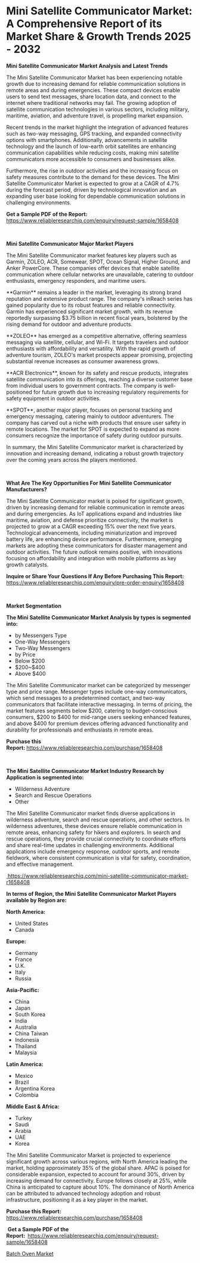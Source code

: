 <p><h1>Mini Satellite Communicator Market: A Comprehensive Report of its Market Share & Growth Trends 2025 - 2032</h1></p><p><strong>Mini Satellite Communicator Market Analysis and Latest Trends</strong></p>
<p><p>The Mini Satellite Communicator Market has been experiencing notable growth due to increasing demand for reliable communication solutions in remote areas and during emergencies. These compact devices enable users to send text messages, share location data, and connect to the internet where traditional networks may fail. The growing adoption of satellite communication technologies in various sectors, including military, maritime, aviation, and adventure travel, is propelling market expansion.</p><p>Recent trends in the market highlight the integration of advanced features such as two-way messaging, GPS tracking, and expanded connectivity options with smartphones. Additionally, advancements in satellite technology and the launch of low-earth orbit satellites are enhancing communication capabilities while reducing costs, making mini satellite communicators more accessible to consumers and businesses alike.</p><p>Furthermore, the rise in outdoor activities and the increasing focus on safety measures contribute to the demand for these devices. The Mini Satellite Communicator Market is expected to grow at a CAGR of 4.7% during the forecast period, driven by technological innovation and an expanding user base looking for dependable communication solutions in challenging environments.</p></p>
<p><strong>Get a Sample PDF of the Report:&nbsp;</strong> <a href="https://www.reliableresearchiq.com/enquiry/request-sample/1658408?utm_campaign=2442&utm_medium=2&utm_source=Github&utm_content=ia&utm_term=17022025&utm_id=mini-satellite-communicator">https://www.reliableresearchiq.com/enquiry/request-sample/1658408</a></p>
<p>&nbsp;</p>
<p><strong>Mini Satellite Communicator Major Market Players</strong></p>
<p><p>The Mini Satellite Communicator market features key players such as Garmin, ZOLEO, ACR, Somewear, SPOT, Ocean Signal, Higher Ground, and Anker PowerCore. These companies offer devices that enable satellite communication where cellular networks are unavailable, catering to outdoor enthusiasts, emergency responders, and maritime users.</p><p>**Garmin** remains a leader in the market, leveraging its strong brand reputation and extensive product range. The company's inReach series has gained popularity due to its robust features and reliable connectivity. Garmin has experienced significant market growth, with its revenue reportedly surpassing $3.75 billion in recent fiscal years, bolstered by the rising demand for outdoor and adventure products.</p><p>**ZOLEO** has emerged as a competitive alternative, offering seamless messaging via satellite, cellular, and Wi-Fi. It targets travelers and outdoor enthusiasts with affordability and versatility. With the rapid growth of adventure tourism, ZOLEO's market prospects appear promising, projecting substantial revenue increases as consumer awareness grows.</p><p>**ACR Electronics**, known for its safety and rescue products, integrates satellite communication into its offerings, reaching a diverse customer base from individual users to government contracts. The company is well-positioned for future growth due to increasing regulatory requirements for safety equipment in outdoor activities.</p><p>**SPOT**, another major player, focuses on personal tracking and emergency messaging, catering mainly to outdoor adventurers. The company has carved out a niche with products that ensure user safety in remote locations. The market for SPOT is expected to expand as more consumers recognize the importance of safety during outdoor pursuits.</p><p>In summary, the Mini Satellite Communicator market is characterized by innovation and increasing demand, indicating a robust growth trajectory over the coming years across the players mentioned.</p></p>
<p>&nbsp;</p>
<p><strong>What Are The Key Opportunities For Mini Satellite Communicator Manufacturers?</strong></p>
<p><p>The Mini Satellite Communicator market is poised for significant growth, driven by increasing demand for reliable communication in remote areas and during emergencies. As IoT applications expand and industries like maritime, aviation, and defense prioritize connectivity, the market is projected to grow at a CAGR exceeding 15% over the next five years. Technological advancements, including miniaturization and improved battery life, are enhancing device performance. Furthermore, emerging markets are adopting these communicators for disaster management and outdoor activities. The future outlook remains positive, with innovations focusing on affordability and integration with mobile platforms as key growth catalysts.</p></p>
<p><strong>Inquire or Share Your Questions If Any Before Purchasing This Report:</strong> <a href="https://www.reliableresearchiq.com/enquiry/pre-order-enquiry/1658408?utm_campaign=2442&utm_medium=2&utm_source=Github&utm_content=ia&utm_term=17022025&utm_id=mini-satellite-communicator">https://www.reliableresearchiq.com/enquiry/pre-order-enquiry/1658408</a></p>
<p>&nbsp;</p>
<p><strong>Market Segmentation</strong></p>
<p><strong>The Mini Satellite Communicator Market Analysis by types is segmented into:</strong></p>
<p><ul><li>by Messengers Type</li><li>One-Way Messengers</li><li>Two-Way Messengers</li><li>by Price</li><li>Below $200</li><li>$200~$400</li><li>Above $400</li></ul></p>
<p><p>The Mini Satellite Communicator market can be categorized by messenger type and price range. Messenger types include one-way communicators, which send messages to a predetermined contact, and two-way communicators that facilitate interactive messaging. In terms of pricing, the market features segments below $200, catering to budget-conscious consumers, $200 to $400 for mid-range users seeking enhanced features, and above $400 for premium devices offering advanced functionality and durability for professionals and enthusiasts in remote areas.</p></p>
<p><strong>Purchase this Report:&nbsp;</strong><a href="https://www.reliableresearchiq.com/purchase/1658408?utm_campaign=2442&utm_medium=2&utm_source=Github&utm_content=ia&utm_term=17022025&utm_id=mini-satellite-communicator">https://www.reliableresearchiq.com/purchase/1658408</a></p>
<p>&nbsp;</p>
<p><strong>The Mini Satellite Communicator Market Industry Research by Application is segmented into:</strong></p>
<p><ul><li>Wilderness Adventure</li><li>Search and Rescue Operations</li><li>Other</li></ul></p>
<p><p>The Mini Satellite Communicator market finds diverse applications in wilderness adventure, search and rescue operations, and other sectors. In wilderness adventures, these devices ensure reliable communication in remote areas, enhancing safety for hikers and explorers. In search and rescue operations, they provide crucial connectivity to coordinate efforts and share real-time updates in challenging environments. Additional applications include emergency response, outdoor sports, and remote fieldwork, where consistent communication is vital for safety, coordination, and effective management.</p></p>
<p><a href="https://www.reliableresearchiq.com/mini-satellite-communicator-market-r1658408?utm_campaign=2442&utm_medium=2&utm_source=Github&utm_content=ia&utm_term=17022025&utm_id=mini-satellite-communicator">&nbsp;https://www.reliableresearchiq.com/mini-satellite-communicator-market-r1658408</a></p>
<p><strong>In terms of Region, the Mini Satellite Communicator Market Players available by Region are:</strong></p>
<p>
    <p> <strong> North America: </strong>
        <ul>
            <li>United States</li>
            <li>Canada</li>
        </ul>
        </p> 
    <p> <strong> Europe: </strong>
        <ul>
            <li>Germany</li>
            <li>France</li>
            <li>U.K.</li>
            <li>Italy</li>
            <li>Russia</li>
        </ul>
        </p> 
    <p> <strong> Asia-Pacific: </strong>
        <ul>
            <li>China</li>
            <li>Japan</li>
            <li>South Korea</li>
            <li>India</li>
            <li>Australia</li>
            <li>China Taiwan</li>
            <li>Indonesia</li>
            <li>Thailand</li>
            <li>Malaysia</li>
        </ul>
        </p> 
    <p> <strong> Latin America: </strong>
        <ul>
            <li>Mexico</li>
            <li>Brazil</li>
            <li>Argentina Korea</li>
            <li>Colombia</li>
        </ul>
        </p> 
    <p> <strong> Middle East & Africa: </strong>
        <ul>
            <li>Turkey</li>
            <li>Saudi</li>
            <li>Arabia</li>
            <li>UAE</li>
            <li>Korea</li>
        </ul>
    </p>
    </p>
<p><p>The Mini Satellite Communicator Market is projected to experience significant growth across various regions, with North America leading the market, holding approximately 35% of the global share. APAC is poised for considerable expansion, expected to account for around 30%, driven by increasing demand for connectivity. Europe follows closely at 25%, while China is anticipated to capture about 10%. The dominance of North America can be attributed to advanced technology adoption and robust infrastructure, positioning it as a key player in the market.</p></p>
<p><strong>Purchase this Report: </strong><a href="https://www.reliableresearchiq.com/purchase/1658408?utm_campaign=2442&utm_medium=2&utm_source=Github&utm_content=ia&utm_term=17022025&utm_id=mini-satellite-communicator">https://www.reliableresearchiq.com/purchase/1658408</a></p>
<p>&nbsp;<strong>Get a Sample PDF of the Report:&nbsp;&nbsp;</strong><a href="https://www.reliableresearchiq.com/enquiry/request-sample/1658408?utm_campaign=2442&utm_medium=2&utm_source=Github&utm_content=ia&utm_term=17022025&utm_id=mini-satellite-communicator">https://www.reliableresearchiq.com/enquiry/request-sample/1658408</a></p>
<p><strong></strong></p>
<p><p><a href="https://github.com/chaturberville8181/Market-Research-Report-List-1/blob/main/batch-oven-market.md?utm_campaign=2442&utm_medium=2&utm_source=Github&utm_content=ia&utm_term=17022025&utm_id=mini-satellite-communicator">Batch Oven Market</a></p></p>